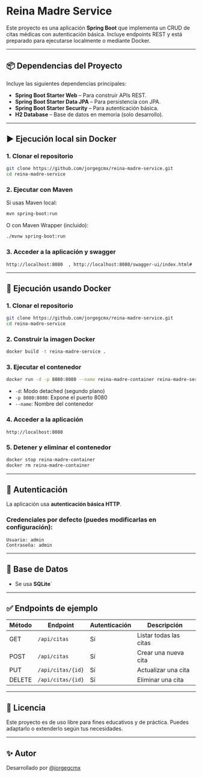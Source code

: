 
# Reina Madre Service

Este proyecto es una aplicación **Spring Boot** que implementa un CRUD de citas médicas con autenticación básica. Incluye endpoints REST y está preparado para ejecutarse localmente o mediante Docker.

---

## 📦 Dependencias del Proyecto

Incluye las siguientes dependencias principales:

- **Spring Boot Starter Web** – Para construir APIs REST.
- **Spring Boot Starter Data JPA** – Para persistencia con JPA.
- **Spring Boot Starter Security** – Para autenticación básica.
- **H2 Database** – Base de datos en memoria (solo desarrollo).

---

## ▶️ Ejecución local sin Docker

### 1. Clonar el repositorio

```bash
git clone https://github.com/jorgegcmx/reina-madre-service.git
cd reina-madre-service
```

### 2. Ejecutar con Maven

Si usas Maven local:

```bash
mvn spring-boot:run
```

O con Maven Wrapper (incluido):

```bash
./mvnw spring-boot:run
```

### 3. Acceder a la aplicación y swagger

```text
http://localhost:8080  , http://localhost:8080/swagger-ui/index.html#
```

---

## 🐳 Ejecución usando Docker

### 1. Clonar el repositorio

```bash
git clone https://github.com/jorgegcmx/reina-madre-service.git
cd reina-madre-service
```

### 2. Construir la imagen Docker

```bash
docker build -t reina-madre-service .
```

### 3. Ejecutar el contenedor

```bash
docker run -d -p 8080:8080 --name reina-madre-container reina-madre-service
```

- `-d`: Modo detached (segundo plano)
- `-p 8080:8080`: Expone el puerto 8080
- `--name`: Nombre del contenedor

### 4. Acceder a la aplicación

```text
http://localhost:8080
```

### 5. Detener y eliminar el contenedor

```bash
docker stop reina-madre-container
docker rm reina-madre-container
```

---

## 🔐 Autenticación

La aplicación usa **autenticación básica HTTP**.

### Credenciales por defecto (puedes modificarlas en configuración):

```
Usuario: admin
Contraseña: admin
```

---

## 🧪 Base de Datos

- Se usa **SQLite**`
  
---

## ✅ Endpoints de ejemplo

| Método | Endpoint         | Autenticación | Descripción            |
|--------|------------------|----------------|------------------------|
| GET    | `/api/citas`     | Sí             | Listar todas las citas |
| POST   | `/api/citas`     | Sí             | Crear una nueva cita   |
| PUT    | `/api/citas/{id}`| Sí             | Actualizar una cita    |
| DELETE | `/api/citas/{id}`| Sí             | Eliminar una cita      |

---

## 📄 Licencia

Este proyecto es de uso libre para fines educativos y de práctica. Puedes adaptarlo o extenderlo según tus necesidades.

---

## ✨ Autor

Desarrollado por [@jorgegcmx](https://github.com/jorgegcmx)

